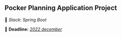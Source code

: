 ## Pocker Planning Application Project

:herb: <i> Stack: Spring Boot </i>

:checkered_flag: <b> Deadline:</b> <u><i>2022 december</u></i>